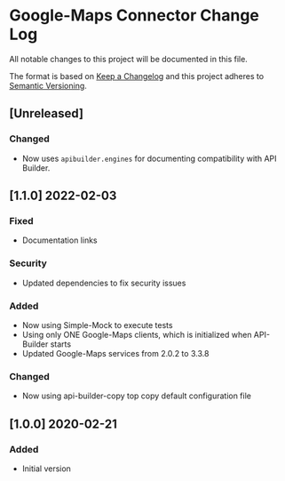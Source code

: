 # Google-Maps Connector Change Log
All notable changes to this project will be documented in this file.

The format is based on [Keep a Changelog](http://keepachangelog.com/)
and this project adheres to [Semantic Versioning](http://semver.org/).

## [Unreleased]
### Changed
- Now uses `apibuilder.engines` for documenting compatibility with API Builder.

## [1.1.0] 2022-02-03
### Fixed
- Documentation links

### Security
- Updated dependencies to fix security issues

### Added
- Now using Simple-Mock to execute tests
- Using only ONE Google-Maps clients, which is initialized when API-Builder starts
- Updated Google-Maps services from 2.0.2 to 3.3.8

### Changed
- Now using api-builder-copy top copy default configuration file

## [1.0.0] 2020-02-21
### Added
- Initial version
